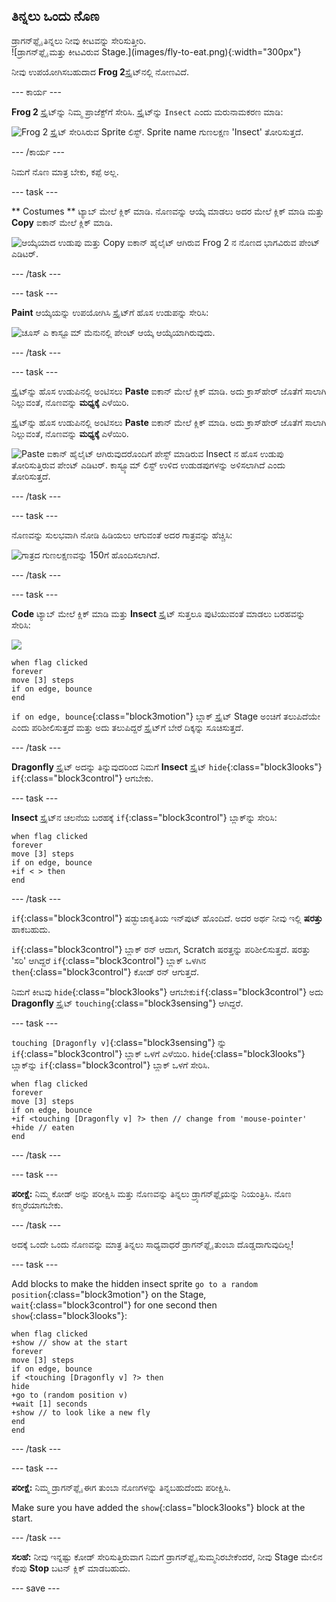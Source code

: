 ## ತಿನ್ನಲು ಒಂದು ನೊಣ

<div style="display: flex; flex-wrap: wrap">
<div style="flex-basis: 200px; flex-grow: 1; margin-right: 15px;">
ಡ್ರಾಗನ್‌ಫ್ಲೈ ತಿನ್ನಲು ನೀವು ಕೀಟವನ್ನು ಸೇರಿಸುತ್ತೀರಿ. 
</div>
<div>
![ಡ್ರಾಗನ್‌ಫ್ಲೈ ಮತ್ತು ಕೀಟವಿರುವ Stage.](images/fly-to-eat.png){:width="300px"}
</div>
</div>

ನೀವು ಉಪಯೋಗಿಸಬಹುದಾದ **Frog 2**ಸ್ಪ್ರೈಟ್‌ನಲ್ಲಿ ನೋಣವಿದೆ.

--- ಕಾರ್ಯ ---

**Frog 2** ಸ್ಪ್ರೈಟ್‌ನ್ನು ನಿಮ್ಮ ಪ್ರಾಜೆಕ್ಟ್‌ಗೆ ಸೇರಿಸಿ. ಸ್ಪ್ರೈಟ್‌ನ್ನು `Insect` ಎಂದು ಮರುನಾಮಕರಣ ಮಾಡಿ:

![Frog 2 ಸ್ಪ್ರೈಟ್‌ ಸೇರಿಸಿರುವ Sprite ಲಿಸ್ಟ್. Sprite name‌ ಗುಣಲಕ್ಷಣ 'Insect' ತೋರಿಸುತ್ತದೆ.](images/fly-sprite.png)


--- /ಕಾರ್ಯ ---

ನಿಮಗೆ ನೊಣ ಮಾತ್ರ ಬೇಕು, ಕಪ್ಪೆ ಅಲ್ಲ.

--- task ---

** Costumes ** ಟ್ಯಾಬ್ ಮೇಲೆ ಕ್ಲಿಕ್ ಮಾಡಿ. ನೊಣವನ್ನು ಆಯ್ಕೆ ಮಾಡಲು ಅದರ ಮೇಲೆ ಕ್ಲಿಕ್‌ ಮಾಡಿ ಮತ್ತು **Copy** ಐಕಾನ್‌ ಮೇಲೆ ಕ್ಲಿಕ್‌ ಮಾಡಿ.

![ಆಯ್ಕೆಯಾದ ಉಡುಪು ಮತ್ತು Copy ಐಕಾನ್‌ ಹೈಲೈಟ್‌ ಆಗಿರುವ Frog 2 ನ ನೊಣದ ಭಾಗವಿರುವ ಪೇಂಟ್‌ ಎಡಿಟರ್.](images/copy-fly.png)

--- /task ---

--- task ---

**Paint** ಆಯ್ಕೆಯನ್ನು ಉಪಯೋಗಿಸಿ ಸ್ಪ್ರೈಟ್‌ಗೆ ಹೊಸ ಉಡುಪನ್ನು ಸೇರಿಸಿ:

![ಚೂಸ್‌ ಎ ಕಾಸ್ಟ್ಯೂಮ್‌ ಮೆನುನಲ್ಲಿ ಪೇಂಟ್‌ ಆಯ್ಕೆ ಆಯ್ಕೆಯಾಗಿರುವುದು.](images/paint-sprite.png)

--- /task ---

--- task ---

ಸ್ಪ್ರೈಟ್‌ನ್ನು ಹೊಸ ಉಡುಪಿನಲ್ಲಿ ಅಂಟಿಸಲು **Paste** ಐಕಾನ್‌ ಮೇಲೆ ಕ್ಲಿಕ್‌ ಮಾಡಿ. ಅದು ಕ್ರಾಸ್‌ಹೇರ್‌ ಜೊತೆಗೆ ಸಾಲಾಗಿ ನಿಲ್ಲುವಂತೆ, ನೊಣವನ್ನು **ಮಧ್ಯಕ್ಕೆ** ಎಳೆಯಿರಿ.

ಸ್ಪ್ರೈಟ್‌ನ್ನು ಹೊಸ ಉಡುಪಿನಲ್ಲಿ ಅಂಟಿಸಲು **Paste** ಐಕಾನ್‌ ಮೇಲೆ ಕ್ಲಿಕ್‌ ಮಾಡಿ. ಅದು ಕ್ರಾಸ್‌ಹೇರ್‌ ಜೊತೆಗೆ ಸಾಲಾಗಿ ನಿಲ್ಲುವಂತೆ, ನೊಣವನ್ನು **ಮಧ್ಯಕ್ಕೆ** ಎಳೆಯಿರಿ.

![Paste ಐಕಾನ್‌ ಹೈಲೈಟ್‌ ಆಗಿರುವುದರೊಂದಿಗೆ ಪೇಸ್ಟ್‌ ಮಾಡಿರುವ Insect ನ ಹೊಸ ಉಡುಪು ತೋರಿಸುತ್ತಿರುವ ಪೇಂಟ್‌ ಎಡಿಟರ್. ಕಾಸ್ಟ್ಯೂಮ್‌ ಲಿಸ್ಟ್‌ ಉಳಿದ ಉಡುಡಪುಗಳನ್ನು ಅಳಿಸಲಾಗಿದೆ ಎಂದು ತೋರಿಸುತ್ತದೆ.](images/fly-costume.png)

--- /task ---

--- task ---

ನೊಣವನ್ನು ಸುಲಭವಾಗಿ ನೋಡಿ ಹಿಡಿಯಲು ಆಗುವಂತೆ ಅದರ ಗಾತ್ರವನ್ನು ಹೆಚ್ಚಿಸಿ:

![ಗಾತ್ರದ ಗುಣಲಕ್ಷಣವನ್ನು 150ಗೆ ಹೊಂದಿಸಲಾಗಿದೆ.](images/fly-size.png)

--- /task ---

--- task ---

**Code** ಟ್ಯಾಬ್‌ ಮೇಲೆ ಕ್ಲಿಕ್‌ ಮಾಡಿ ಮತ್ತು **Insect** ಸ್ಪ್ರೈಟ್‌ ಸುತ್ತಲೂ ಪುಟಿಯುವಂತೆ ಮಾಡಲು ಬರಹವನ್ನು ಸೇರಿಸಿ:

![](images/fly-icon.png)

```blocks3
when flag clicked
forever
move [3] steps
if on edge, bounce
end
```

`if on edge, bounce`{:class="block3motion"} ಬ್ಲಾಕ್‌ ಸ್ಪ್ರೈಟ್‌ Stage ಅಂಚಿಗೆ ತಲುಪಿದೆಯೇ ಎಂದು ಪರಿಶೀಲಿಸುತ್ತದೆ ಮತ್ತು ಅದು ತಲುಪಿದ್ದರೆ ಸ್ಪ್ರೈಟ್‌ಗೆ ಬೇರೆ ದಿಕ್ಕನ್ನು ಸೂಚಿಸುತ್ತದೆ.

--- /task ---

**Dragonfly** ಸ್ಪ್ರೈಟ್‌ ಅದನ್ನು ತಿನ್ನುವುದರಿಂದ ನಿಮಗೆ **Insect** ಸ್ಪ್ರೈಟ್ `hide`{:class="block3looks"} `if`{:class="block3control"}‌ ಆಗಬೇಕು.

--- task ---

**Insect** ಸ್ಪ್ರೈಟ್‌ನ ಚಲನೆಯ ಬರಹಕ್ಕೆ `if`{:class="block3control"} ಬ್ಲಾಕ್‌ನ್ನು ಸೇರಿಸಿ:

```blocks3
when flag clicked
forever
move [3] steps
if on edge, bounce
+if < > then 
end
```
--- /task ---

`if`{:class="block3control"} ಷಡ್ಭುಜಾಕೃತಿಯ ಇನ್‌ಪುಟ್‌ ಹೊಂದಿದೆ. ಅದರ ಅರ್ಥ ನೀವು ಇಲ್ಲಿ **ಷರತ್ತು** ಹಾಕಬಹುದು.

`if`{:class="block3control"} ಬ್ಲಾಕ್‌ ರನ್‌ ಆದಾಗ, Scratch ಷರತ್ತನ್ನು ಪರಿಶೀಲಿಸುತ್ತದೆ. ಷರತ್ತು 'ಸರಿ' ಆಗಿದ್ದರೆ `if`{:class="block3control"} ಬ್ಲಾಕ್‌ ಒಳಗಿನ `then`{:class="block3control"} ಕೋಡ್‌ ರನ್‌ ಆಗುತ್ತದೆ.

ನಿಮಗೆ ಕೀಟವು `hide`{:class="block3looks"} ಆಗಬೇಕು`if`{:class="block3control"} ಅದು **Dragonfly** ಸ್ಪ್ರೈಟ್ `touching`{:class="block3sensing"}‌ ಆಗಿದ್ದರೆ.

--- task ---

`touching [Dragonfly v]`{:class="block3sensing"} ನ್ನು `if`{:class="block3control"} ಬ್ಲಾಕ್‌ ಒಳಗೆ ಎಳೆಯಿರಿ. `hide`{:class="block3looks"} ಬ್ಲಾಕ್‌ನ್ನು `if`{:class="block3control"} ಬ್ಲಾಕ್‌ ಒಳಗೆ ಸೇರಿಸಿ.

```blocks3
when flag clicked
forever
move [3] steps
if on edge, bounce
+if <touching [Dragonfly v] ?> then // change from 'mouse-pointer'
+hide // eaten
end
```

--- /task ---

--- task ---

**ಪರೀಕ್ಷೆ:** ನಿಮ್ಮ ಕೋಡ್ ಅನ್ನು ಪರೀಕ್ಷಿಸಿ ಮತ್ತು ನೊಣವನ್ನು ತಿನ್ನಲು ಡ್ರ್ಯಾಗನ್‌ಫ್ಲೈಯನ್ನು ನಿಯಂತ್ರಿಸಿ. ನೊಣ ಕಣ್ಮರೆಯಾಗಬೇಕು.

--- /task ---

ಅದಕ್ಕೆ ಒಂದೇ ಒಂದು ನೊಣವನ್ನು ಮಾತ್ರ ತಿನ್ನಲು ಸಾಧ್ಯವಾಧರೆ ಡ್ರಾಗನ್‌ಫ್ಲೈ ತುಂಬಾ ದೊಡ್ಡದಾಗುವುದಿಲ್ಲ!

--- task ---

Add blocks to make the hidden insect sprite `go to a random position`{:class="block3motion"} on the Stage, `wait`{:class="block3control"} for one second then `show`{:class="block3looks"}:

```blocks3
when flag clicked
+show // show at the start
forever
move [3] steps
if on edge, bounce
if <touching [Dragonfly v] ?> then
hide
+go to (random position v)
+wait [1] seconds
+show // to look like a new fly
end
end
```

--- /task ---

--- task ---

**ಪರೀಕ್ಷೆ:** ನಿಮ್ಮ ಡ್ರಾಗನ್‌ಫ್ಲೈ ಈಗ ತುಂಬಾ ನೊಣಗಳನ್ನು ತಿನ್ನಬಹುದೆಂದು ಪರೀಕ್ಷಿಸಿ.

Make sure you have added the `show`{:class="block3looks"} block at the start.

--- /task ---

**ಸಲಹೆ:** ನೀವು ಇನ್ನಷ್ಟು ಕೋಡ್‌ ಸೇರಿಸುತ್ತಿರುವಾಗ ನಿಮಗೆ ಡ್ರಾಗನ್‌ಫ್ಲೈ ಸುಮ್ಮನಿರಬೇಕೆಂದರೆ, ನೀವು Stage ಮೇಲಿನ ಕೆಂಪು **Stop** ಬಟನ್‌ ಕ್ಲಿಕ್‌ ಮಾಡಬಹುದು.

--- save ---
